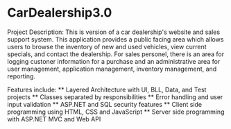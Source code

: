 # CarDealership3.0

Project Description:
This is version of a car dealership's website and sales support system. This application provides a public facing area which allows users to browse the inventory of new and used vehicles, view current specials, and contact the dealership. For sales personel, there is an area for logging custoner information for a purchase and an administrative area for user management, application management, inventory management, and reporting.

Features include:
** Layered Architecture with UI, BLL, Data, and Test projects
** Classes separated by responsibilities
** Error handling and user input validation
** ASP.NET and SQL security features
** Client side programming using HTML, CSS and JavaScript
** Server side programming with ASP.NET MVC and Web API






